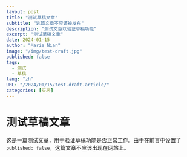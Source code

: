```yaml
---
layout: post
title: "测试草稿文章"
subtitle: "这篇文章不应该被发布"
description: "测试文章以验证草稿功能"
excerpt: "测试草稿文章"
date: 2024-01-15
author: "Marie Nian"
image: "/img/test-draft.jpg"
published: false
tags:
  - 测试
  - 草稿
lang: "zh"
URL: "/2024/01/15/test-draft-article/"
categories: [买房]
---
```


# 测试草稿文章

这是一篇测试文章，用于验证草稿功能是否正常工作。由于在前言中设置了 `published: false`，这篇文章不应该出现在网站上。
